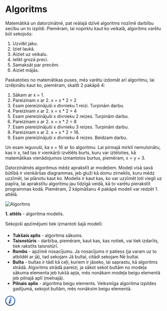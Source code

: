 # Algoritms

Matemātikā un datorzinātnē, pat reālajā dzīvē algoritms nozīmē darbību secību un to izpildi. Piemēram, lai nopirktu kaut ko veikalā, algoritms varētu būt sekojošs:

1. Uzvilkt jaku.
1. Iziet laukā.
1. Aiziet uz veikalu.
1. Ielikt grozā preci.
1. Samaksāt par precēm.
1. Aiziet mājās.

Paskatoties no matemātikas puses, mēs varētu izdomāt arī algoritmu, lai izrēķinātu kaut ko, piemēram, skaitli 2 pakāpē 4:

1. Sākam ar x = 1.
1. Pareizinam x ar 2. x = x * 2 = 2
1. Esam piereizinājuši x divnieku 1 reizi. Turpinām darbu.
1. Pareizinam x ar 2. x = x * 2 = 4
1. Esam piereizinājuši x divnieku 2 reizes. Turpinām darbu.
1. Pareizinam x ar 2. x = x * 2 = 8
1. Esam piereizinājuši x divnieku 3 reizes. Turpinām darbu.
1. Pareizinam x ar 2. x = x * 2 = 16.
1. Esam piereizinājuši x divnieku 4 reizes. Beidzam darbu.

Un esam ieguvuši, ka x = 16 ar šo algoritmu. Lai pirmajā mirklī nemulsinātu, kas ir x, tad tas ir vienkārši izvēlēts burts, kuru var iztēloties, kā matemātikas vienādojumos izmantotos burtus, piemēram, x = y + 3.

Datorzinātnēs algoritmus mēdz aprakstīt ar modeļiem. Modeļi visā savā būtībā ir vienkāršas diagrammas, jeb gluži kā domu zirneklis, kuru mēdz uzzīmēt, lai plānotu kaut ko. Modelis ir kaut kas, ko var uzzīmēt ļoti viegli uz papīra, lai aprakstītu algoritmu jau līdzīgā veidā, kā to varētu pierakstīt programmas kodā. Piemēram, 2 kāpināšanu 4 pakāpē modeli var redzēt 1. attēlā.

![Algoritms](/media/theory/algorithm.png)

**1. attēls** - algoritma modelis.

Sekojoši apzīmējumi tiek izmantoti šajā modelī:

- **Tukšais aplis** - algoritma sākums.
- **Taisnstūris** - darbība, piemēram, kaut kas, kas notiek, vai tiek izdarīts, tiek rakstīts taisnstūrī.
- **Rombs** - apzīmē nosacījumu. Ja nosacījums ir patiess (ja varam uz to atbildēt ar jā), tad sekojam Jā bultai, citādi sekojam Nē bultai.
- **Bulta** - bultas ir tādi kā ceļi, kuriem ir jāseko, lai saprastu, kā algoritms strādā. Algoritms strādā pareizi, ja sākot sekot bultām no modeļa sākuma elementa jeb tukšā apļa, mēs nonākam modeļa beigu elementā jeb pilnajā aplī (melnajā).
- **Pilnais aplis** - algoritma beigu elements. Veiksmīga algoritma izpildes gadījumā, sekojot bultām, mēs nonāksim beigu elementā.

<a href="http://en.wikipedia.org/wiki/Algorithm" target="_blank">![Vairāk informācija](/media/theory/information.png)</a>